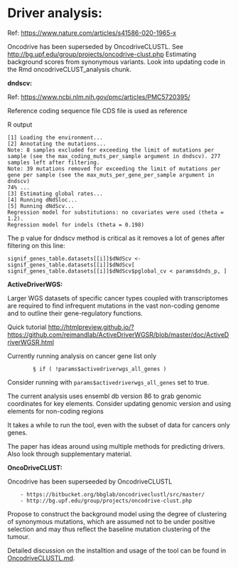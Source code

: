 # Driver analysis:

Ref: https://www.nature.com/articles/s41586-020-1965-x

Oncodrive has been superseded by OncodriveCLUSTL. See http://bg.upf.edu/group/projects/oncodrive-clust.php
Estimating background scores from synonymous variants. Look into updating code in the Rmd oncodriveCLUST_analysis chunk.

**dndscv:**

Ref: https://www.ncbi.nlm.nih.gov/pmc/articles/PMC5720395/

Reference coding sequence file CDS file is used as reference

R output
		
	[1] Loading the environment...	[2] Annotating the mutations...    Note: 8 samples excluded for exceeding the limit of mutations per sample (see the max_coding_muts_per_sample argument in dndscv). 277 samples left after filtering.    Note: 39 mutations removed for exceeding the limit of mutations per gene per sample (see the max_muts_per_gene_per_sample argument in dndscv)    74% ...	[3] Estimating global rates...	[4] Running dNdSloc...	[5] Running dNdScv...    Regression model for substitutions: no covariates were used (theta = 1.2).    Regression model for indels (theta = 0.198)
	
The p value for dndscv method is critical as it removes a lot of genes after filtering on this line:

	signif_genes_table.datasets[[i]]$dNdScv <- signif_genes_table.datasets[[i]]$dNdScv[ signif_genes_table.datasets[[i]]$dNdScv$pglobal_cv < params$dnds_p, ]
	

**ActiveDriverWGS:**

Larger WGS datasets of specific cancer types coupled with transcriptomes are required to find infrequent mutations in the vast non-coding genome and to outline their gene-regulatory functions. 
	
Quick tutorial http://htmlpreview.github.io/?https://github.com/reimandlab/ActiveDriverWGSR/blob/master/doc/ActiveDriverWGSR.html

Currently running analysis on cancer gene list only

			§ if ( !params$activedriverwgs_all_genes )

Consider running with `params$activedriverwgs_all_genes` set to true.

The current analysis uses ensembl db version 86 to grab genomic coordinates for key elements. Consider updating genomic version and using elements for non-coding regions
	
It takes a while to run the tool, even with the subset of data for cancers only genes.
	
The paper has ideas around using multiple methods for predicting drivers. Also look through supplementary material.

**OncoDriveCLUST:**

Oncodrive has been superseeded by OncodriveCLUSTL

		- https://bitbucket.org/bbglab/oncodriveclustl/src/master/
		- http://bg.upf.edu/group/projects/oncodrive-clust.php

		
Propose to construct the background model using the degree of clustering of synonymous mutations, which are assumed not to be under positive selection and may thus reflect the baseline mutation clustering of the tumour.

Detailed discussion on the installtion and usage of the tool can be found in [OncodriveCLUSTL.md](`./oncodriveCLUSTL/OncodriveCLUSTL.md`).


